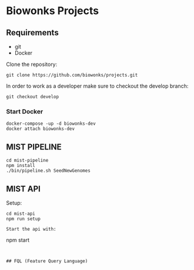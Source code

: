 # Biowonks Projects

## Requirements
* git
* Docker

Clone the repository:
```
git clone https://github.com/biowonks/projects.git
```

In order to work as a developer make sure to checkout the develop branch:
```
git checkout develop
```

### Start Docker
```
docker-compose -up -d biowonks-dev
docker attach biowonks-dev
```

## MIST PIPELINE
```
cd mist-pipeline
npm install
./bin/pipeline.sh SeedNewGenomes
```

## MIST API
Setup:
```
cd mist-api
npm run setup

Start the api with:
```
npm start
```


## FQL (Feature Query Language)

